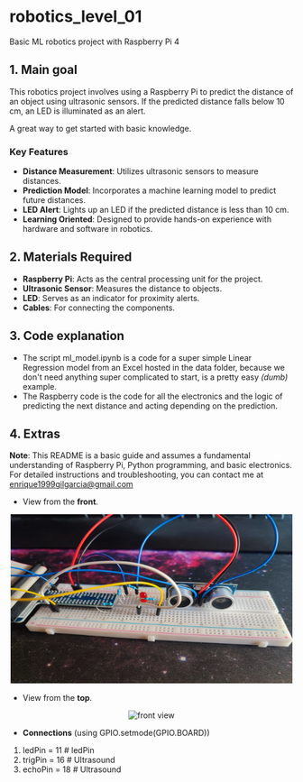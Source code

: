 # robotics_level_01
Basic ML robotics project with Raspberry Pi 4

## 1. Main goal
This robotics project involves using a Raspberry Pi to predict the distance of an object using ultrasonic sensors. If the predicted distance falls below 10 cm, an LED is illuminated as an alert.

A great way to get started with basic knowledge.

### Key Features

- **Distance Measurement**: Utilizes ultrasonic sensors to measure distances.
- **Prediction Model**: Incorporates a machine learning model to predict future distances.
- **LED Alert**: Lights up an LED if the predicted distance is less than 10 cm.
- **Learning Oriented**: Designed to provide hands-on experience with hardware and software in robotics.


## 2. Materials Required

- **Raspberry Pi**: Acts as the central processing unit for the project.
- **Ultrasonic Sensor**: Measures the distance to objects.
- **LED**: Serves as an indicator for proximity alerts.
- **Cables**: For connecting the components.
  
## 3. Code explanation
- The script ml_model.ipynb is a code for a super simple Linear Regression model from an Excel hosted in the data folder, because we don't need anything super complicated to start, is a pretty easy *(dumb)* example.
- The Raspberry code is the code for all the electronics and the logic of predicting the next distance and acting depending on the prediction.

## 4. Extras
**Note**: This README is a basic guide and assumes a fundamental understanding of Raspberry Pi, Python programming, and basic electronics. For detailed instructions and troubleshooting, you can contact me at enrique1999gilgarcia@gmail.com

- View from the **front**.
<p align="center">
<img src="./img/1700916395512.jpg" alt="front view" width="500" height="300">
</p>

- View from the **top**.
<p align="center">
<img src="./img/1700916395535.jpg" alt="front view" width="500" height="300">
</p>

- **Connections** (using GPIO.setmode(GPIO.BOARD))
1. ledPin = 11   # ledPin
2. trigPin = 16  # Ultrasound
3. echoPin = 18  # Ultrasound
